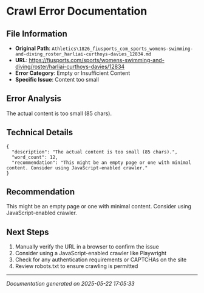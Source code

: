 # Crawl Error Documentation

## File Information
- **Original Path**: `Athletics\1826_fiusports_com_sports_womens-swimming-and-diving_roster_harliai-curthoys-davies_12834.md`
- **URL**: https://fiusports.com/sports/womens-swimming-and-diving/roster/harliai-curthoys-davies/12834
- **Error Category**: Empty or Insufficient Content
- **Specific Issue**: Content too small

## Error Analysis
The actual content is too small (85 chars).

## Technical Details
```
{
  "description": "The actual content is too small (85 chars).",
  "word_count": 12,
  "recommendation": "This might be an empty page or one with minimal content. Consider using JavaScript-enabled crawler."
}
```

## Recommendation
This might be an empty page or one with minimal content. Consider using JavaScript-enabled crawler.

## Next Steps
1. Manually verify the URL in a browser to confirm the issue
2. Consider using a JavaScript-enabled crawler like Playwright
3. Check for any authentication requirements or CAPTCHAs on the site
4. Review robots.txt to ensure crawling is permitted

---
*Documentation generated on 2025-05-22 17:05:33*
